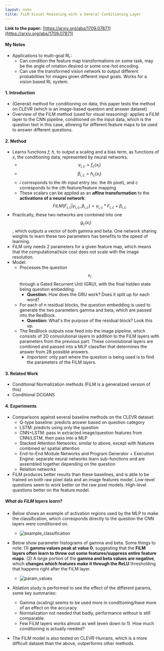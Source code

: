 ```yaml
---
layout: note
title: FiLM Visual Reasoning with a General Conditioning Layer
---
```


**Link to the paper:** [https://arxiv.org/abs/1709.07871](https://arxiv.org/abs/1709.07871)

#### My Notes

- Applications to multi-goal RL:
  - Can condition the feature map transformations on some task, may be the angle of rotation desired or some one-hot encoding.
  - Can use the transformed vision network to output different probabilities for images given different input goals. Works for a vision based RL system.

#### 1. Introduction

- (General) method for conditioning on data, this paper tests the method on CLEVR (which is an image-based question and answer dataset)
- Overview of the FiLM method (used for visual reasoning): applies a FiLM layer to the CNN pipeline, conditioned on the input data, which is the question text in this case, allowing for different feature maps to be used to answer different questions.

#### 2. Method

- Learns functions *f*, *h*, to output a scaling and a bias term, as functions of *x*, the conditioning data, represented by neural networks.
  - $$\gamma_{i, c} = f_c(x_i)$$
  - $$\beta_{i, c} = h_c(x_i)$$
  - *i* corresponds to the *i*th input entry (ex: the ith pixel), and *c* corresponds to the *c*th feature/feature mapping
  - These scalars can be applied as an **affine transformation** to the **activations of a neural network**: 
  $$FiLM(F_{i, c} | \gamma_{i, c}, \beta_{i, c}) = \gamma_{i, c} * F_{i, c} + \beta_{i, c}$$
- Practically, these two networks are combined into one $$g_c(x_i)$$, which outputs a vector of both gamma and beta. One network sharing weights to learn these two parameters has benefits to the speed of learning.
- FiLM only needs 2 parameters for a given feature map, which means that the computational/size cost does not scale with the image resolution.
- Model:
  - Processes the question $$x_i$$ through a Gated Recurrent Unit (GRU), with the final hidden state being  question embedding.
    - **Question:** How does the GRU work? Does it split up for each word?
  - For each of *n* residual blocks, the question embedding is used to generate the two parameters gamma and beta, which are passed into the ResBlock.
    - **Question:** What's the purpose of the residual block? Look this up.
  - The ResBlock outputs now feed into the image pipeline, which consists of 2D convolutional layers in addition to the FiLM layers with parameters from the previous part. These convolutional layers are combined and passed into a MLP classifier that determines the answer from 28 possible answers.
    - *Important:* only part where the question is being used is to find the parameters of the FiLM layers.

#### 3. Related Work

- Conditional Normalization methods (FiLM is a generalized version of this)
- Conditional DCGANS

#### 4. Experiments

- Comparisons against several baseline methods on the CLEVR dataset:
  - Q-type baseline: predicts answer based on question category
  - LSTM: predicts using only the question
  - CNN+LSTM: pass in extracted image/question features from CNN/LSTM, then pass into a MLP
  - Stacked Attention Networks: similar to above, except with features combined w/ spatial attention
  - End-to-End Module Networks and Program Generator + Execution Engine: separate neural networks learn sub-functions and are assembled together depending on the question
  - Relation networks
- FiLM produces better results than these baselines, and is able to be trained on both raw pixel data and an image features model. Low-level questions seem to work better on the raw pixel models. High-level questions better on the feature model.

##### What do FiLM layers learn?

- Below shows an example of activation regions used by the MLP to make the classification, which corresponds directly to the question the CNN layers were conditioned on.
  - ![example_classification](https://github.com/justinvyu/paper-notes/deep-learning/images/film/example_classification.png?raw=true)
- Below show parameter histograms of gamma and beta. Some things to note: (1) **gamma values peak at value 0**, suggesting that the **FiLM layers often learn to throw out some features/suppress entire feature maps**. (2) A large portion of the **gamma and beta values are negative**, which **changes which features make it through the ReLU** thresholding that happens right after the FiLM layer.
  - ![param_values](https://github.com/justinvyu/paper-notes/blob/master/deep-learning/images/param_values.png)

- Ablation study is performed to see the effect of the different params, some key summaries:
  - Gamma (scaling) seems to be used more in conditioning/have more of an effect on the accuracy.
  - Normalization not needed that badly, performance without is still comparable.
  - Few FiLM layers works almost as well (even down to 1). How much conditioning is actually needed?
- The FiLM model is also tested on CLEVR-Humans, which is a more difficult dataset than the above, outperforms other methods.
